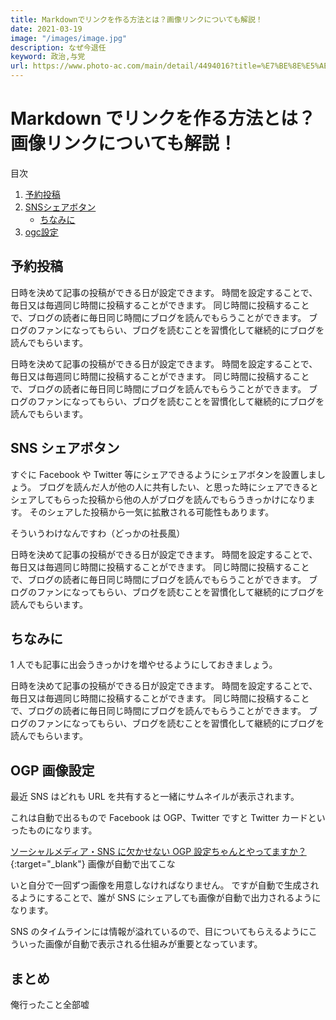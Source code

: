 ```yaml
---
title: Markdownでリンクを作る方法とは？画像リンクについても解説！
date: 2021-03-19
image: "/images/image.jpg"
description: なぜ今退任
keyword: 政治,与党
url: https://www.photo-ac.com/main/detail/4494016?title=%E7%BE%8E%E5%AE%B9%E3%83%BB%E3%82%B9%E3%82%AD%E3%83%B3%E3%82%B1%E3%82%A2%E3%83%BB%E4%BF%9D%E6%B9%BF%E3%83%BB%E3%83%93%E3%83%A5%E3%83%BC%E3%83%86%E3%82%A3%E3%83%BC
---
```


# Markdown でリンクを作る方法とは？画像リンクについても解説！

<div class="mokuji">
   <p>目次</p>
   <ol>
      <li>
         <a href="#予約投稿">予約投稿</a>
      </li>
      <li>
         <a href="#SNS シェアボタン">SNSシェアボタン</a>
         <ul>
            <li>
              <a href="#ちなみに">ちなみに</a>
            </li>
         </ul>
      </li>
      <li>
        <a href="#OGP画像設定">ogc設定</a>
      </li>
   </ol>
</div>

<h2 id="予約投稿">予約投稿</h2>

日時を決めて記事の投稿ができる日が設定できます。
時間を設定することで、毎日又は毎週同じ時間に投稿することができます。
同じ時間に投稿することで、ブログの読者に毎日同じ時間にブログを読んでもらうことができます。
ブログのファンになってもらい、ブログを読むことを習慣化して継続的にブログを読んでもらいます。

日時を決めて記事の投稿ができる日が設定できます。
時間を設定することで、毎日又は毎週同じ時間に投稿することができます。
同じ時間に投稿することで、ブログの読者に毎日同じ時間にブログを読んでもらうことができます。
ブログのファンになってもらい、ブログを読むことを習慣化して継続的にブログを読んでもらいます。

<h2 id="SNS シェアボタン">SNS シェアボタン</h2>

すぐに Facebook や Twitter 等にシェアできるようにシェアボタンを設置しましょう。
ブログを読んだ人が他の人に共有したい、と思った時にシェアできるとシェアしてもらった投稿から他の人がブログを読んでもらうきっかけになります。
そのシェアした投稿から一気に拡散される可能性もあります。

そういうわけなんですわ（どっかの社長風）

日時を決めて記事の投稿ができる日が設定できます。
時間を設定することで、毎日又は毎週同じ時間に投稿することができます。
同じ時間に投稿することで、ブログの読者に毎日同じ時間にブログを読んでもらうことができます。
ブログのファンになってもらい、ブログを読むことを習慣化して継続的にブログを読んでもらいます。

<h2 id="2-1">ちなみに</h2>

1 人でも記事に出会うきっかけを増やせるようにしておきましょう。

日時を決めて記事の投稿ができる日が設定できます。
時間を設定することで、毎日又は毎週同じ時間に投稿することができます。
同じ時間に投稿することで、ブログの読者に毎日同じ時間にブログを読んでもらうことができます。
ブログのファンになってもらい、ブログを読むことを習慣化して継続的にブログを読んでもらいます。

## OGP 画像設定

最近 SNS はどれも URL を共有すると一緒にサムネイルが表示されます。

これは自動で出るもので Facebook は OGP、Twitter ですと Twitter カードといったものになります。

[ソーシャルメディア・SNS に欠かせない OGP 設定ちゃんとやってますか？](https://www.infact1.co.jp/staff_blog/webmarketing/2892/){:target="\_blank"}
画像が自動で出てこな

いと自分で一回ずつ画像を用意しなければなりません。
ですが自動で生成されるようにすることで、誰が SNS にシェアしても画像が自動で出力されるようになります。

SNS のタイムラインには情報が溢れているので、目についてもらえるようにこういった画像が自動で表示される仕組みが重要となっています。

## まとめ

俺行ったこと全部嘘
